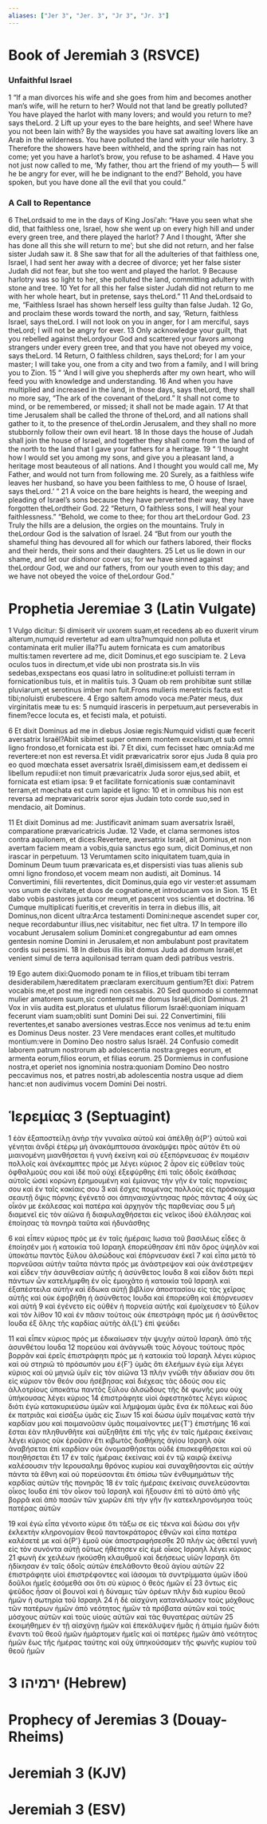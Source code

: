 ```yaml
---
aliases: ["Jer 3", "Jer. 3", "Jr 3", "Jr. 3"]
---
```



# Book of Jeremiah 3 (RSVCE)

### Unfaithful Israel
1 “If a man divorces his wife and she goes from him and becomes another man’s wife, will he return to her? Would not that land be greatly polluted? You have played the harlot with many lovers; and would you return to me? says theLord.
2 Lift up your eyes to the bare heights, and see! Where have you not been lain with? By the waysides you have sat awaiting lovers like an Arab in the wilderness. You have polluted the land with your vile harlotry.
3 Therefore the showers have been withheld, and the spring rain has not come; yet you have a harlot’s brow, you refuse to be ashamed.
4 Have you not just now called to me, ‘My father, thou art the friend of my youth—
5 will he be angry for ever, will he be indignant to the end?’ Behold, you have spoken, but you have done all the evil that you could.”
### A Call to Repentance
6 TheLordsaid to me in the days of King Josiʹah: “Have you seen what she did, that faithless one, Israel, how she went up on every high hill and under every green tree, and there played the harlot?
7 And I thought, ‘After she has done all this she will return to me’; but she did not return, and her false sister Judah saw it.
8 She saw that for all the adulteries of that faithless one, Israel, I had sent her away with a decree of divorce; yet her false sister Judah did not fear, but she too went and played the harlot.
9 Because harlotry was so light to her, she polluted the land, committing adultery with stone and tree.
10 Yet for all this her false sister Judah did not return to me with her whole heart, but in pretense, says theLord.”
11 And theLordsaid to me, “Faithless Israel has shown herself less guilty than false Judah.
12 Go, and proclaim these words toward the north, and say, ‘Return, faithless Israel, says theLord. I will not look on you in anger, for I am merciful, says theLord; I will not be angry for ever.
13 Only acknowledge your guilt, that you rebelled against theLordyour God and scattered your favors among strangers under every green tree, and that you have not obeyed my voice, says theLord.
14 Return, O faithless children, says theLord; for I am your master; I will take you, one from a city and two from a family, and I will bring you to Zion.
15 “ ‘And I will give you shepherds after my own heart, who will feed you with knowledge and understanding.
16 And when you have multiplied and increased in the land, in those days, says theLord, they shall no more say, “The ark of the covenant of theLord.” It shall not come to mind, or be remembered, or missed; it shall not be made again.
17 At that time Jerusalem shall be called the throne of theLord, and all nations shall gather to it, to the presence of theLordin Jerusalem, and they shall no more stubbornly follow their own evil heart.
18 In those days the house of Judah shall join the house of Israel, and together they shall come from the land of the north to the land that I gave your fathers for a heritage.
19 “ ‘I thought how I would set you among my sons, and give you a pleasant land, a heritage most beauteous of all nations. And I thought you would call me, My Father, and would not turn from following me.
20 Surely, as a faithless wife leaves her husband, so have you been faithless to me, O house of Israel, says theLord.’ ”
21 A voice on the bare heights is heard, the weeping and pleading of Israel’s sons because they have perverted their way, they have forgotten theLordtheir God.
22 “Return, O faithless sons, I will heal your faithlessness.” “Behold, we come to thee; for thou art theLordour God.
23 Truly the hills are a delusion, the orgies on the mountains. Truly in theLordour God is the salvation of Israel.
24 “But from our youth the shameful thing has devoured all for which our fathers labored, their flocks and their herds, their sons and their daughters.
25 Let us lie down in our shame, and let our dishonor cover us; for we have sinned against theLordour God, we and our fathers, from our youth even to this day; and we have not obeyed the voice of theLordour God.”


# Prophetia Jeremiae 3 (Latin Vulgate)

1 Vulgo dicitur: Si dimiserit vir uxorem suam,et recedens ab eo duxerit virum alterum,numquid revertetur ad eam ultra?numquid non polluta et contaminata erit mulier illa?Tu autem fornicata es cum amatoribus multis:tamen revertere ad me, dicit Dominus,et ego suscipiam te.
2 Leva oculos tuos in directum,et vide ubi non prostrata sis.In viis sedebas,exspectans eos quasi latro in solitudine:et polluisti terram in fornicationibus tuis, et in malitiis tuis.
3 Quam ob rem prohibitæ sunt stillæ pluviarum,et serotinus imber non fuit.Frons mulieris meretricis facta est tibi;noluisti erubescere.
4 Ergo saltem amodo voca me:Pater meus, dux virginitatis meæ tu es:
5 numquid irasceris in perpetuum,aut perseverabis in finem?ecce locuta es, et fecisti mala, et potuisti.

6 Et dixit Dominus ad me in diebus Josiæ regis:Numquid vidisti quæ fecerit aversatrix Israël?Abiit sibimet super omnem montem excelsum,et sub omni ligno frondoso,et fornicata est ibi.
7 Et dixi, cum fecisset hæc omnia:Ad me revertere:et non est reversa.Et vidit prævaricatrix soror ejus Juda
8 quia pro eo quod mœchata esset aversatrix Israël,dimisissem eam,et dedissem ei libellum repudii:et non timuit prævaricatrix Juda soror ejus,sed abiit, et fornicata est etiam ipsa:
9 et facilitate fornicationis suæ contaminavit terram,et mœchata est cum lapide et ligno:
10 et in omnibus his non est reversa ad meprævaricatrix soror ejus Judain toto corde suo,sed in mendacio, ait Dominus.

11 Et dixit Dominus ad me: Justificavit animam suam aversatrix Israël, comparatione prævaricatricis Judæ.
12 Vade, et clama sermones istos contra aquilonem, et dices:Revertere, aversatrix Israël, ait Dominus,et non avertam faciem meam a vobis,quia sanctus ego sum, dicit Dominus,et non irascar in perpetuum.
13 Verumtamen scito iniquitatem tuam,quia in Dominum Deum tuum prævaricata es,et dispersisti vias tuas alienis sub omni ligno frondoso,et vocem meam non audisti, ait Dominus.
14 Convertimini, filii revertentes, dicit Dominus,quia ego vir vester:et assumam vos unum de civitate,et duos de cognatione,et introducam vos in Sion.
15 Et dabo vobis pastores juxta cor meum,et pascent vos scientia et doctrina.
16 Cumque multiplicati fueritis,et creveritis in terra in diebus illis, ait Dominus,non dicent ultra:Arca testamenti Domini:neque ascendet super cor, neque recordabuntur illius,nec visitabitur, nec fiet ultra.
17 In tempore illo vocabunt Jerusalem solium Domini:et congregabuntur ad eam omnes gentesin nomine Domini in Jerusalem,et non ambulabunt post pravitatem cordis sui pessimi.
18 In diebus illis ibit domus Juda ad domum Israël,et venient simul de terra aquilonisad terram quam dedi patribus vestris.

19 Ego autem dixi:Quomodo ponam te in filios,et tribuam tibi terram desiderabilem,hæreditatem præclaram exercituum gentium?Et dixi: Patrem vocabis me,et post me ingredi non cessabis.
20 Sed quomodo si contemnat mulier amatorem suum,sic contempsit me domus Israël,dicit Dominus.
21 Vox in viis audita est,ploratus et ululatus filiorum Israël:quoniam iniquam fecerunt viam suam;obliti sunt Domini Dei sui.
22 Convertimini, filii revertentes,et sanabo aversiones vestras.Ecce nos venimus ad te:tu enim es Dominus Deus noster.
23 Vere mendaces erant colles,et multitudo montium:vere in Domino Deo nostro salus Israël.
24 Confusio comedit laborem patrum nostrorum ab adolescentia nostra:greges eorum, et armenta eorum,filios eorum, et filias eorum.
25 Dormiemus in confusione nostra,et operiet nos ignominia nostra:quoniam Domino Deo nostro peccavimus nos, et patres nostri,ab adolescentia nostra usque ad diem hanc:et non audivimus vocem Domini Dei nostri.


# Ἱερεμίας 3 (Septuagint)

1 ἐὰν ἐξαποστείλῃ ἀνὴρ τὴν γυναῖκα αὐτοῦ καὶ ἀπέλθῃ ἀ{P'} αὐτοῦ καὶ γένηται ἀνδρὶ ἑτέρῳ μὴ ἀνακάμπτουσα ἀνακάμψει πρὸς αὐτὸν ἔτι οὐ μιαινομένη μιανθήσεται ἡ γυνὴ ἐκείνη καὶ σὺ ἐξεπόρνευσας ἐν ποιμέσιν πολλοῖς καὶ ἀνέκαμπτες πρός με λέγει κύριος
2 ἆρον εἰς εὐθεῖαν τοὺς ὀφθαλμούς σου καὶ ἰδέ ποῦ οὐχὶ ἐξεφύρθης ἐπὶ ταῖς ὁδοῖς ἐκάθισας αὐτοῖς ὡσεὶ κορώνη ἐρημουμένη καὶ ἐμίανας τὴν γῆν ἐν ταῖς πορνείαις σου καὶ ἐν ταῖς κακίαις σου
3 καὶ ἔσχες ποιμένας πολλοὺς εἰς πρόσκομμα σεαυτῇ ὄψις πόρνης ἐγένετό σοι ἀπηναισχύντησας πρὸς πάντας
4 οὐχ ὡς οἶκόν με ἐκάλεσας καὶ πατέρα καὶ ἀρχηγὸν τῆς παρθενίας σου
5 μὴ διαμενεῖ εἰς τὸν αἰῶνα ἢ διαφυλαχθήσεται εἰς νεῖκος ἰδοὺ ἐλάλησας καὶ ἐποίησας τὰ πονηρὰ ταῦτα καὶ ἠδυνάσθης

6 καὶ εἶπεν κύριος πρός με ἐν ταῖς ἡμέραις Ιωσια τοῦ βασιλέως εἶδες ἃ ἐποίησέν μοι ἡ κατοικία τοῦ Ισραηλ ἐπορεύθησαν ἐπὶ πᾶν ὄρος ὑψηλὸν καὶ ὑποκάτω παντὸς ξύλου ἀλσώδους καὶ ἐπόρνευσαν ἐκεῖ
7 καὶ εἶπα μετὰ τὸ πορνεῦσαι αὐτὴν ταῦτα πάντα πρός με ἀνάστρεψον καὶ οὐκ ἀνέστρεψεν καὶ εἶδεν τὴν ἀσυνθεσίαν αὐτῆς ἡ ἀσύνθετος Ιουδα
8 καὶ εἶδον διότι περὶ πάντων ὧν κατελήμφθη ἐν οἷς ἐμοιχᾶτο ἡ κατοικία τοῦ Ισραηλ καὶ ἐξαπέστειλα αὐτὴν καὶ ἔδωκα αὐτῇ βιβλίον ἀποστασίου εἰς τὰς χεῖρας αὐτῆς καὶ οὐκ ἐφοβήθη ἡ ἀσύνθετος Ιουδα καὶ ἐπορεύθη καὶ ἐπόρνευσεν καὶ αὐτή
9 καὶ ἐγένετο εἰς οὐθὲν ἡ πορνεία αὐτῆς καὶ ἐμοίχευσεν τὸ ξύλον καὶ τὸν λίθον
10 καὶ ἐν πᾶσιν τούτοις οὐκ ἐπεστράφη πρός με ἡ ἀσύνθετος Ιουδα ἐξ ὅλης τῆς καρδίας αὐτῆς ἀλ{L'} ἐπὶ ψεύδει

11 καὶ εἶπεν κύριος πρός με ἐδικαίωσεν τὴν ψυχὴν αὐτοῦ Ισραηλ ἀπὸ τῆς ἀσυνθέτου Ιουδα
12 πορεύου καὶ ἀνάγνωθι τοὺς λόγους τούτους πρὸς βορρᾶν καὶ ἐρεῖς ἐπιστράφητι πρός με ἡ κατοικία τοῦ Ισραηλ λέγει κύριος καὶ οὐ στηριῶ τὸ πρόσωπόν μου ἐ{F'} ὑμᾶς ὅτι ἐλεήμων ἐγώ εἰμι λέγει κύριος καὶ οὐ μηνιῶ ὑμῖν εἰς τὸν αἰῶνα
13 πλὴν γνῶθι τὴν ἀδικίαν σου ὅτι εἰς κύριον τὸν θεόν σου ἠσέβησας καὶ διέχεας τὰς ὁδούς σου εἰς ἀλλοτρίους ὑποκάτω παντὸς ξύλου ἀλσώδους τῆς δὲ φωνῆς μου οὐχ ὑπήκουσας λέγει κύριος
14 ἐπιστράφητε υἱοὶ ἀφεστηκότες λέγει κύριος διότι ἐγὼ κατακυριεύσω ὑμῶν καὶ λήμψομαι ὑμᾶς ἕνα ἐκ πόλεως καὶ δύο ἐκ πατριᾶς καὶ εἰσάξω ὑμᾶς εἰς Σιων
15 καὶ δώσω ὑμῖν ποιμένας κατὰ τὴν καρδίαν μου καὶ ποιμανοῦσιν ὑμᾶς ποιμαίνοντες με{T'} ἐπιστήμης
16 καὶ ἔσται ἐὰν πληθυνθῆτε καὶ αὐξηθῆτε ἐπὶ τῆς γῆς ἐν ταῖς ἡμέραις ἐκείναις λέγει κύριος οὐκ ἐροῦσιν ἔτι κιβωτὸς διαθήκης ἁγίου Ισραηλ οὐκ ἀναβήσεται ἐπὶ καρδίαν οὐκ ὀνομασθήσεται οὐδὲ ἐπισκεφθήσεται καὶ οὐ ποιηθήσεται ἔτι
17 ἐν ταῖς ἡμέραις ἐκείναις καὶ ἐν τῷ καιρῷ ἐκείνῳ καλέσουσιν τὴν Ιερουσαλημ θρόνος κυρίου καὶ συναχθήσονται εἰς αὐτὴν πάντα τὰ ἔθνη καὶ οὐ πορεύσονται ἔτι ὀπίσω τῶν ἐνθυμημάτων τῆς καρδίας αὐτῶν τῆς πονηρᾶς
18 ἐν ταῖς ἡμέραις ἐκείναις συνελεύσονται οἶκος Ιουδα ἐπὶ τὸν οἶκον τοῦ Ισραηλ καὶ ἥξουσιν ἐπὶ τὸ αὐτὸ ἀπὸ γῆς βορρᾶ καὶ ἀπὸ πασῶν τῶν χωρῶν ἐπὶ τὴν γῆν ἣν κατεκληρονόμησα τοὺς πατέρας αὐτῶν

19 καὶ ἐγὼ εἶπα γένοιτο κύριε ὅτι τάξω σε εἰς τέκνα καὶ δώσω σοι γῆν ἐκλεκτὴν κληρονομίαν θεοῦ παντοκράτορος ἐθνῶν καὶ εἶπα πατέρα καλέσετέ με καὶ ἀ{P'} ἐμοῦ οὐκ ἀποστραφήσεσθε
20 πλὴν ὡς ἀθετεῖ γυνὴ εἰς τὸν συνόντα αὐτῇ οὕτως ἠθέτησεν εἰς ἐμὲ οἶκος Ισραηλ λέγει κύριος
21 φωνὴ ἐκ χειλέων ἠκούσθη κλαυθμοῦ καὶ δεήσεως υἱῶν Ισραηλ ὅτι ἠδίκησαν ἐν ταῖς ὁδοῖς αὐτῶν ἐπελάθοντο θεοῦ ἁγίου αὐτῶν
22 ἐπιστράφητε υἱοὶ ἐπιστρέφοντες καὶ ἰάσομαι τὰ συντρίμματα ὑμῶν ἰδοὺ δοῦλοι ἡμεῖς ἐσόμεθά σοι ὅτι σὺ κύριος ὁ θεὸς ἡμῶν εἶ
23 ὄντως εἰς ψεῦδος ἦσαν οἱ βουνοὶ καὶ ἡ δύναμις τῶν ὀρέων πλὴν διὰ κυρίου θεοῦ ἡμῶν ἡ σωτηρία τοῦ Ισραηλ
24 ἡ δὲ αἰσχύνη κατανάλωσεν τοὺς μόχθους τῶν πατέρων ἡμῶν ἀπὸ νεότητος ἡμῶν τὰ πρόβατα αὐτῶν καὶ τοὺς μόσχους αὐτῶν καὶ τοὺς υἱοὺς αὐτῶν καὶ τὰς θυγατέρας αὐτῶν
25 ἐκοιμήθημεν ἐν τῇ αἰσχύνῃ ἡμῶν καὶ ἐπεκάλυψεν ἡμᾶς ἡ ἀτιμία ἡμῶν διότι ἔναντι τοῦ θεοῦ ἡμῶν ἡμάρτομεν ἡμεῖς καὶ οἱ πατέρες ἡμῶν ἀπὸ νεότητος ἡμῶν ἕως τῆς ἡμέρας ταύτης καὶ οὐχ ὑπηκούσαμεν τῆς φωνῆς κυρίου τοῦ θεοῦ ἡμῶν


# 3 ירמיהו (Hebrew)


# Prophecy of Jeremias 3 (Douay-Rheims)


# Jeremiah 3 (KJV)


# Jeremiah 3 (ESV)

